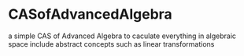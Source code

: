 # CASofAdvancedAlgebra
a simple CAS of Advanced Algebra to caculate everything in algebraic space include abstract concepts such as linear transformations
